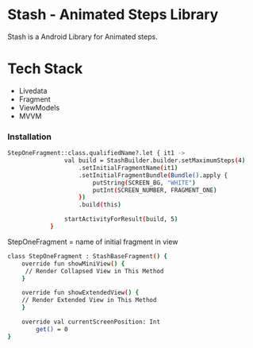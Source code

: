 # Stash - Animated Steps Library

Stash is a Android Library for Animated steps.

# Tech Stack
- Livedata
- Fragment
- ViewModels
- MVVM

### Installation
```sh
StepOneFragment::class.qualifiedName?.let { it1 ->
                val build = StashBuilder.builder.setMaximumSteps(4)
                    .setInitialFragmentName(it1)
                    .setInitialFragmentBundle(Bundle().apply {
                        putString(SCREEN_BG, "WHITE")
                        putInt(SCREEN_NUMBER, FRAGMENT_ONE)
                    })
                    .build(this)

                startActivityForResult(build, 5)
            }
```
StepOneFragment = name of initial fragment in view

```sh
class StepOneFragment : StashBaseFragment() {
    override fun showMiniView() {
     // Render Collapsed View in This Method
    }

    override fun showExtendedView() {
    // Render Extended View in This Method
    }

    override val currentScreenPosition: Int
        get() = 0
}
```
